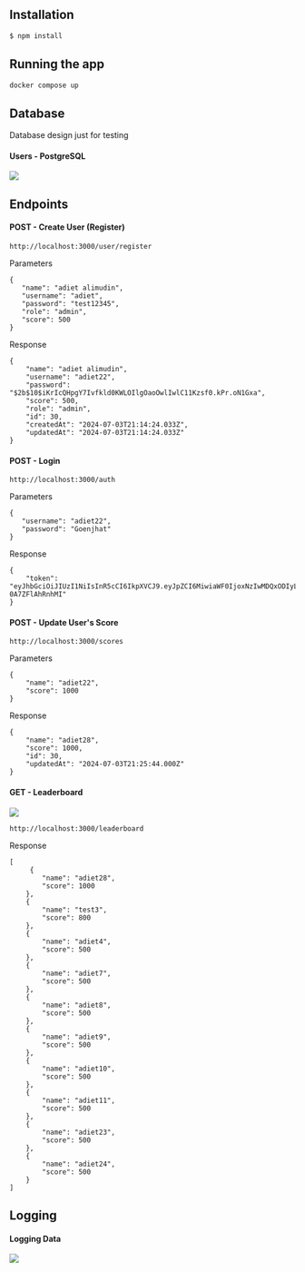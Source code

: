 ## Installation

```bash
$ npm install
```

## Running the app

```bash
docker compose up
```

## Database

<p>Database design just for testing</p>
<h4>Users - PostgreSQL</h4>
<img src="https://i.ibb.co.com/1Mdg7TZ/database.png"/>

## Endpoints

<h4>POST - Create User (Register)</h4>

`http://localhost:3000/user/register`

<p>Parameters</p>

```
{
   "name": "adiet alimudin",
   "username": "adiet",
   "password": "test12345",
   "role": "admin",
   "score": 500 
}
```

<p>Response</p>

```
{
    "name": "adiet alimudin",
    "username": "adiet22",
    "password": "$2b$10$iKrIcQHpgY7Ivfkld0KWLOIlgOaoOwlIwlC11Kzsf0.kPr.oN1Gxa",
    "score": 500,
    "role": "admin",
    "id": 30,
    "createdAt": "2024-07-03T21:14:24.033Z",
    "updatedAt": "2024-07-03T21:14:24.033Z"
}
```

<h4>POST - Login </h4>

`http://localhost:3000/auth`

<p>Parameters</p>

```
{
   "username": "adiet22",
   "password": "Goenjhat"
}
```

<p>Response</p>

```
{
    "token": "eyJhbGciOiJIUzI1NiIsInR5cCI6IkpXVCJ9.eyJpZCI6MiwiaWF0IjoxNzIwMDQxODIyLCJleHAiOjE3MjAwODUwMjJ9._eBxrNBDsM0CP4HkcOEnp81L6VT39-0A7ZFlAhRnhMI"
}
```

<h4>POST - Update User's Score</h4>

`http://localhost:3000/scores`

<p>Parameters</p>

```
{
    "name": "adiet22",
    "score": 1000
}
```

<p>Response</p>

```
{
    "name": "adiet28",
    "score": 1000,
    "id": 30,
    "updatedAt": "2024-07-03T21:25:44.000Z"
}
```

<h4>GET - Leaderboard</h4>

<img src="https://i.ibb.co.com/ZWrMv9M/Screenshot-2024-07-04-050840.png"/>

`http://localhost:3000/leaderboard`

<p>Response</p>

```
[
     {
        "name": "adiet28",
        "score": 1000
    },
    {
        "name": "test3",
        "score": 800
    },
    {
        "name": "adiet4",
        "score": 500
    },
    {
        "name": "adiet7",
        "score": 500
    },
    {
        "name": "adiet8",
        "score": 500
    },
    {
        "name": "adiet9",
        "score": 500
    },
    {
        "name": "adiet10",
        "score": 500
    },
    {
        "name": "adiet11",
        "score": 500
    },
    {
        "name": "adiet23",
        "score": 500
    },
    {
        "name": "adiet24",
        "score": 500
    }
]
```

## Logging

<h4>Logging Data</h4>

<img src="https://i.ibb.co.com/3yF2SJb/Screenshot-2024-07-04-035158.png"/>